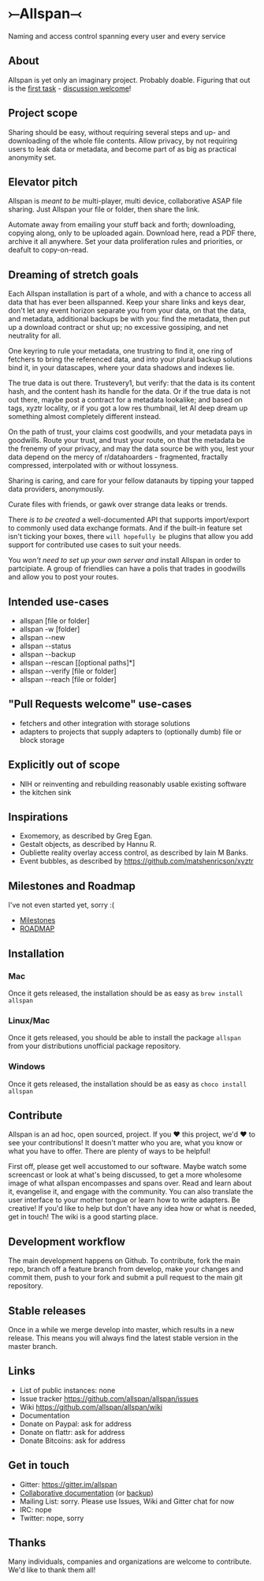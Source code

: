 # ⤚Allspan⤙ 
Naming and access control spanning every user and every service

## About
Allspan is yet only an imaginary project. Probably doable. Figuring that out is the [first task](https://github.com/allspan/allspan/issues/1) - [discussion welcome](https://gitter.im/allspan)!

## Project scope
Sharing should be easy, without requiring several steps and up- and downloading of the whole file contents. Allow privacy, by not requiring users to leak data or metadata, and become part of as big as practical anonymity set.

## Elevator pitch
Allspan is _meant to be_ multi-player, multi device, collaborative ASAP file sharing. Just Allspan your file or folder, then share the link. 

Automate away from emailing your stuff back and forth; downloading, copying along, only to be uploaded again. Download here, read a PDF there, archive it all anywhere. Set your data proliferation rules and priorities, or deafult to copy-on-read.

## Dreaming of stretch goals
Each Allspan installation is part of a whole, and with a chance to access all data that has ever been allspanned. Keep your share links and keys dear, don't let any event horizon separate you from your data, on that the data, and metadata, additional backups be with you: find the metadata, then put up a download contract or shut up; no excessive gossiping, and net neutrality for all.

One keyring to rule your metadata, one trustring to find it, one ring of fetchers to bring the referenced data, and into your plural backup solutions bind it, in your datascapes, where your data shadows and indexes lie.

The true data is out there. Trustevery1, but verify: that the data is its content hash, and the content hash its handle for the data. Or if the true data is not out there, maybe post a contract for a metadata lookalike; and based on tags, xyztr locality, or if you got a low res thumbnail, let AI deep dream up something almost completely different instead.

On the path of trust, your claims cost goodwills, and your metadata pays in goodwills. Route your trust, and trust your route, on that the metadata be the frenemy of your privacy, and may the data source be with you, lest your data depend on the mercy of r/datahoarders - fragmented, fractally compressed, interpolated with or without lossyness.

Sharing is caring, and care for your fellow datanauts by tipping your tapped data providers, anonymously.

Curate files with friends, or gawk over strange data leaks or trends.

There _is to be created_ a well-documented API that supports import/export to commonly used data exchange formats. And if the built-in feature set isn't ticking your boxes, there `will hopefully be` plugins that allow you add support for contributed use cases to suit your needs.

You _won't need to set up your own server and_ install Allspan in order to partcipiate. A group of friendlies can have a polis that trades in goodwills and allow you to post your routes.

## Intended use-cases
- allspan [file or folder]
- allspan -w [folder]
- allspan --new
- allspan --status
- allspan --backup
- allspan --rescan [[optional paths]\*]
- allspan --verify [file or folder]
- allspan --reach [file or folder]

## "Pull Requests welcome" use-cases
- fetchers and other integration with storage solutions
- adapters to projects that supply adapters to (optionally dumb) file or block storage

## Explicitly out of scope
- NIH or reinventing and rebuilding reasonably usable existing software
- the kitchen sink

## Inspirations
- Exomemory, as described by Greg Egan.
- Gestalt objects, as described by Hannu R.
- Oubliette reality overlay access control, as described by Iain M Banks.
- Event bubbles, as described by https://github.com/matshenricson/xyztr

## Milestones and Roadmap
I've not even started yet, sorry :(
- [Milestones](https://github.com/allspan/allspan/milestones)
- [ROADMAP](https://github.com/allspan/allspan/blob/master/ROADMAP.md)

## Installation

### Mac
Once it gets released, the installation should be as easy as `brew install allspan`

### Linux/Mac
Once it gets released, you should be able to install the package `allspan` from your distributions unofficial package repository.

### Windows
Once it gets released, the installation should be as easy as `choco install allspan`

## Contribute
Allspan is an ad hoc, open sourced, project. If you ❤ this project, we'd ❤ to see your contributions! It doesn't matter who you are, what you know or what you have to offer. There are plenty of ways to be helpful!

First off, please get well accustomed to our software. Maybe watch some screencast or look at what's being discussed, to get a more wholesome image of what allspan encompasses and spans over. Read and learn about it, evangelise it, and engage with the community. You can also translate the user interface to your mother tongue or learn how to write adapters. Be creative!
If you'd like to help but don't have any idea how or what is needed, get in touch! The wiki is a good starting place.

## Development workflow
The main development happens on Github. To contribute, fork the main repo, branch off a feature branch from develop, make your changes and commit them, push to your fork and submit a pull request to the main git repository.

## Stable releases
Once in a while we merge develop into master, which results in a new release. This means you will always find the latest stable version in the master branch.

## Links
- List of public instances: none
- Issue tracker https://github.com/allspan/allspan/issues
- Wiki https://github.com/allspan/allspan/wiki
- Documentation
- Donate on Paypal: ask for address
- Donate on flattr: ask for address
- Donate Bitcoins: ask for address

## Get in touch
- Gitter: https://gitter.im/allspan
- [Collaborative documentation](https://etherpad.fr/p/allspan) (or [backup](https://etherpad.net/p/allspan))
- Mailing List: sorry. Please use Issues, Wiki and Gitter chat for now
- IRC: nope
- Twitter: nope, sorry

## Thanks
Many individuals, companies and organizations are welcome to contribute. We'd like to thank them all!
